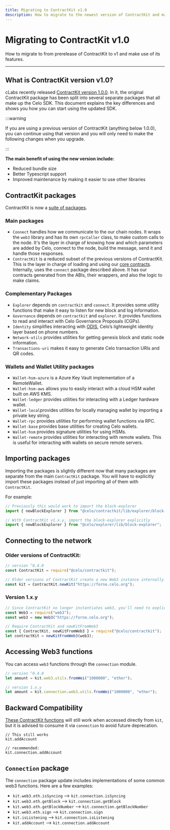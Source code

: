 ```yaml
---
title: Migrating to ContractKit v1.0
description: How to migrate to the newest version of ContractKit and make use of its latest features.
---
```


# Migrating to ContractKit v1.0

How to migrate to from prerelease of ContractKit to v1 and make use of its features.

---

## What is ContractKit version v1.0?

cLabs recently released [ContractKit version 1.0.0](https://medium.com/celoorg/contractkit-1-0-0-9c0412462d45). In it, the original ContractKit package has been split into several separate packages that all make up the Celo SDK. This document explains the key differences and shows you how you can start using the updated SDK.

:::warning

If you are using a previous version of ContractKit (anything below 1.0.0), you can continue using that version and you will only need to make the following changes when you upgrade.

:::

**The main benefit of using the new version include:**

- Reduced bundle size
- Better Typescript support
- Improved maintenance by making it easier to use other libraries

## ContractKit packages

ContractKit is now a [suite of packages](https://github.com/celo-org/celo-monorepo/tree/master/packages/sdk).

### Main packages

- `Connect` handles how we communicate to the our chain nodes. It wraps the `web3` library and has its own `rpcCaller` class, to make custom calls to the node. It's the layer in charge of knowing how and which parameters are added by Celo, connect to the node, build the message, send it and handle those responses.
- `ContractKit` is a reduced subset of the previous versions of ContractKit. This is the layer in charge of loading and using our [core contracts](/developer/contractkit/contracts-wrappers-registry). Internally, uses the `connect` package described above. It has our contracts generated from the ABIs, their wrappers, and also the logic to make claims.

### Complementary Packages

- `Explorer` depends on `contractkit` and `connect`. It provides some utility functions that make it easy to listen for new block and log information.
- `Governance` depends on `contractkit` and `explorer`. It provides functions to read and interact with Celo Governance Proposals (CGPs).
- `Identity` simplifies interacting with [ODIS](/protocol/identity/odis), Celo’s lightweight identity layer based on phone numbers.
- `Network-utils` provides utilities for getting genesis block and static node information.
- `Transactions-uri` makes it easy to generate Celo transaction URIs and QR codes.

### Wallets and Wallet Utility packages

- `Wallet-hsm-azure` is a Azure Key Vault implementation of a RemoteWallet.
- `Wallet-hsm-aws` allows you to easily interact with a cloud HSM wallet built on AWS KMS.
- `Wallet-ledger` provides utilities for interacting with a Ledger hardware wallet.
- `Wallet-local`provides utilities for locally managing wallet by importing a private key string.
- `Wallet-rpc` provides utilities for performing wallet functions via RPC.
- `Wallet-base` provides base utilities for creating Celo wallets.
- `Wallet-hsm` provides signature utilities for using HSMs.
- `Wallet-remote` provides utilities for interacting with remote wallets. This is useful for interacting with wallets on secure remote servers.

## Importing packages

Importing the packages is slightly different now that many packages are separate from the main `ContractKit` package. You will have to explicitly import these packages instead of just importing all of them with `ContractKit`.

For example:

```javascript
// Previously this would work to import the block-explorer
import { newBlockExplorer } from "@celo/contractkit/lib/explorer/block-explorer";

// With ContractKit v1.x.y, import the block-explorer explicitly
import { newBlockExplorer } from "@celo/explorer/lib/block-explorer";
```

## Connecting to the network

### Older versions of ContractKit:

```javascript
// version ^0.4.0
const ContractKit = require("@celo/contractkit");

// Older versions of ContractKit create a new Web3 instance internally
const kit = ContractKit.newKit("https://forno.celo.org");
```

### Version 1.x.y

```javascript
// Since ContractKit no longer instantiates web3, you'll need to explicitly require it
const Web3 = require("web3");
const web3 = new Web3("https://forno.celo.org");

// Require ContractKit and newKitFromWeb3
const { ContractKit, newKitFromWeb3 } = require("@celo/contractkit");
let contractKit = newKitFromWeb3(web3);
```

## Accessing Web3 functions

You can access `web3` functions through the `connection` module.

```javascript
// version ^0.4.0
let amount = kit.web3.utils.fromWei("1000000", "ether");

// version 1.x.y
let amount = kit.connection.web3.utils.fromWei("1000000", "ether");
```

## Backward Compatibility

[These ContractKit functions](https://github.com/celo-org/celo-monorepo/blob/a7579fc9bdc0c1b4ce1d9fec702938accf82be2a/packages/sdk/contractkit/src/kit.ts#L278) will still work when accessed directly from `kit`, but it is advised to consume it via `connection` to avoid future deprecation.

```
// This still works
kit.addAccount

// recommended:
kit.connection.addAccount
```

## `Connection` package

The `connection` package update includes implementations of some common web3 functions. Here are a few examples:

- `kit.web3.eth.isSyncing` --> `kit.connection.isSyncing`
- `kit.web3.eth.getBlock` --> `kit.connection.getBlock`
- `kit.web3.eth.getBlockNumber` --> `kit.connection.getBlockNumber`
- `kit.web3.eth.sign` --> `kit.connection.sign`
- `kit.isListening` --> `kit.connection.isListening`
- `kit.addAccount` --> `kit.connection.addAccount`
